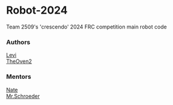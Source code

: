 ﻿# Robot-2024
Team 2509's 'crescendo' 2024 FRC competition main robot code



### Authors
[Levi](https://github.com/bizaare)<br/>
[TheOven2](https://github.com/TheOven2)<br/>

### Mentors
[Nate](https://github.com/naterbots)<br/>
[Mr.Schroeder](https://github.com/kschroeder07)<br/>
